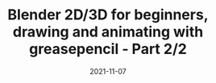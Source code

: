 ---
title: 'Blender 2D/3D for beginners, drawing and animating with greasepencil - Part 2/2'
link: https://www.youtube.com/watch?v=mhcNPYxPqhw
description: Part 2/2 of the series on how to use Blender to draw and animate with grease pencil.
content-type: video
tags: [animation, blender, 3D]
date: 2021-11-07
---